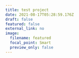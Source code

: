 ```yaml
---
title: test project
date: 2021-08-17T05:28:59.176Z
draft: false
featured: false
external_link: no
image:
  filename: featured
  focal_point: Smart
  preview_only: false
---
```

